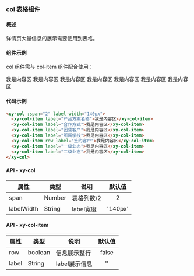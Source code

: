 ### col 表格组件

#### 概述

详情页大量信息的展示需要使用到表格。

#### 组件示例
col 组件需与 col-item 组件配合使用：

<antd-xy-col :span="2" label-width="140px">
  <antd-xy-col-item label="产品方案名称">我是内容区</antd-xy-col-item>
  <antd-xy-col-item label="合作方式">我是内容区</antd-xy-col-item>
  <antd-xy-col-item label="团餐客户">我是内容区</antd-xy-col-item>
  <antd-xy-col-item label="所属学校">我是内容区</antd-xy-col-item>
  <antd-xy-col-item row label="签约客户">我是内容区</antd-xy-col-item>
  <antd-xy-col-item label="一级业态">我是内容区</antd-xy-col-item>
  <antd-xy-col-item label="二级业态">我是内容区</antd-xy-col-item>
</antd-xy-col>

#### 代码示例

```html
<xy-col :span="2" label-width="140px">
  <xy-col-item label="产品方案名称">我是内容区</xy-col-item>
  <xy-col-item label="合作方式">我是内容区</xy-col-item>
  <xy-col-item label="团餐客户">我是内容区</xy-col-item>
  <xy-col-item label="所属学校">我是内容区</xy-col-item>
  <xy-col-item row label="签约客户">我是内容区</xy-col-item>
  <xy-col-item label="一级业态">我是内容区</xy-col-item>
  <xy-col-item label="二级业态">我是内容区</xy-col-item>
</xy-col>
```


#### API - xy-col

| 属性 | 类型 | 说明 | 默认值 |
| --- | --- | --- | :-: |
| span | Number | 表格列数/2 | 2 |
| labelWidth | String | label宽度 | '140px' |

#### API - xy-col-item

| 属性 | 类型 | 说明 | 默认值 |
| --- | --- | --- | :-: |
| row | boolean | 信息展示整行 | false |
| label | String | label展示信息 | '' |
